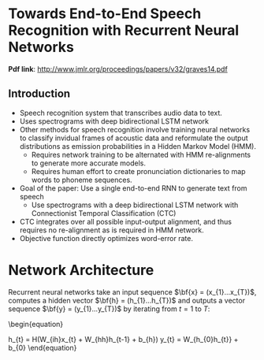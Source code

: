 # Towards End-to-End Speech Recognition with Recurrent Neural Networks
**Pdf link**: http://www.jmlr.org/proceedings/papers/v32/graves14.pdf
## Introduction
- Speech recognition system that transcribes audio data to text. 
- Uses spectrograms with deep bidirectional LSTM network
- Other methods for speech recognition involve training neural networks to classify invidual frames of acoustic data and reformulate the output distributions as emission probabilities in a Hidden Markov Model (HMM).
    - Requires network training to be alternated with HMM re-alignments to generate more accurate models.
    - Requires human effort to create pronunciation dictionaries to map words to phoneme sequences.
- Goal of the paper: Use a single end-to-end RNN to generate text from speech
    - Use spectrograms with a deep bidirectional LSTM network with Connectionist Temporal Classification (CTC)
- CTC integrates over all possible input-output alignment, and thus requires no re-alignment as is required in HMM network.
- Objective function directly optimizes word-error rate.

# Network Architecture
Recurrent neural networks take an input sequence $\bf{x} = (x_{1}...x_{T})$, computes a hidden vector $\bf{h} = (h_{1}...h_{T})$ and outputs a vector sequence $\bf{y} = (y_{1}...y_{T})$ by iterating from $t=1$ to $T$:

\begin{equation}

  h_{t} = H(W_{ih}x_{t} + W_{hh}h_{t-1} + b_{h})
  y_{t} = W_{h_{0}h_{t}} + b_{0}
\end{equation}
